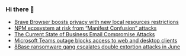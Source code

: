 ### Hi there 👋

<!--START_SECTION:feed-->
* [Brave Browser boosts privacy with new local resources restrictions](https://www.bleepingcomputer.com/news/security/brave-browser-boosts-privacy-with-new-local-resources-restrictions/)
* [NPM ecosystem at risk from “Manifest Confusion” attacks](https://www.bleepingcomputer.com/news/security/npm-ecosystem-at-risk-from-manifest-confusion-attacks/)
* [The Current State of Business Email Compromise Attacks](https://www.bleepingcomputer.com/news/security/the-current-state-of-business-email-compromise-attacks/)
* [Microsoft Teams outage blocks access to web and desktop clients](https://www.bleepingcomputer.com/news/microsoft/microsoft-teams-outage-blocks-access-to-web-and-desktop-clients/)
* [8Base ransomware gang escalates double extortion attacks in June](https://www.bleepingcomputer.com/news/security/8base-ransomware-gang-escalates-double-extortion-attacks-in-june/)
<!--END_SECTION:feed-->

<!--
**frankenk/frankenk** is a ✨ _special_ ✨ repository because its `README.md` (this file) appears on your GitHub profile.

Here are some ideas to get you started:

- 🔭 I’m currently working on ...
- 🌱 I’m currently learning ...
- 👯 I’m looking to collaborate on ...
- 🤔 I’m looking for help with ...
- 💬 Ask me about ...
- 📫 How to reach me: ...
- 😄 Pronouns: ...
- ⚡ Fun fact: ...
-->



